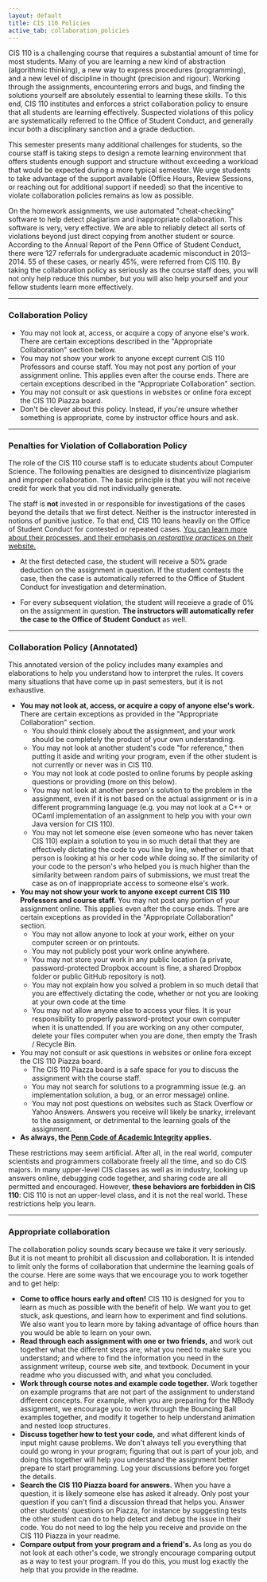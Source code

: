 ```yaml
---
layout: default
title: CIS 110 Policies
active_tab: collaboration_policies
---
```


CIS 110 is a challenging course that requires a substantial amount of time for most students. Many of you are learning a new kind of abstraction (algorithmic thinking), a new way to express procedures (programming), and a new level of discipline in thought (precision and rigour). Working through the assignments, encountering errors and bugs, and finding the solutions yourself are absolutely essential to learning these skills. To this end, CIS 110 institutes and enforces a strict collaboration policy to ensure that all students are learning effectively. Suspected violations of this policy are systematically referred to the Office of Student Conduct, and generally incur both a disciplinary sanction and a grade deduction.

This semester presents many additional challenges for students, so the course staff is taking steps to design a remote learning environment that offers students enough support and structure without exceeding a workload that would be expected during a more typical semester. We urge students to take advantage of the support available (Office Hours, Review Sessions, or reaching out for additional support if needed) so that the incentive to violate collaboration policies remains as low as possible.

On the homework assignments, we use automated "cheat-checking" software to help detect plagiarism and inappropriate collaboration. This software is very, very effective. We are able to reliably detect all sorts of violations beyond just direct copying from another student or source. According to the Annual Report of the Penn Office of Student Conduct, there were 127 referrals for undergraduate academic misconduct in 2013–2014. 55 of these cases, or nearly 45%, were referred from CIS 110. By taking the collaboration policy as seriously as the course staff does, you will not only help reduce this number, but you will also help yourself and your fellow students learn more effectively.


---

### Collaboration Policy

- You may not look at, access, or acquire a copy of anyone else's work. There are certain exceptions described in the "Appropriate Collaboration" section below.
- You may not show your work to anyone except current CIS 110 Professors and course staff. You may not post any portion of your assignment online. This applies even after the course ends. There are certain exceptions described in the "Appropriate Collaboration" section.
- You may not consult or ask questions in websites or online fora except the CIS 110 Piazza board.
- Don't be clever about this policy. Instead, if you're unsure whether something is appropriate, come by instructor office hours and ask.

---

### Penalties for Violation of Collaboration Policy

The role of the CIS 110 course staff is to educate students about Computer Science. The following penalties are designed to disincentivize plagiarism and improper collaboration. The basic principle is that you will not receive credit for work that you did not individually generate.

The staff is **not** invested in or responsible for investigations of the cases beyond the details that we first detect. Neither is the instructor interested in notions of punitive justice. To that end, CIS 110 leans heavily on the Office of Student Conduct for contested or repeated cases. [You can learn more about their processes, and their emphasis on _restorative practices_ on their website.](https://www.osc.upenn.edu/understanding-process-landing-page)

- At the first detected case, the student will receive a 50% grade deduction on the assignment in question. If the student contests the case, then the case is automatically referred to the Office of Student Conduct for investigation and determination.

- For every subsequent violation, the student will receieve a grade of 0% on the assignment in question. **The instructors will automatically refer the case to the Office of Student Conduct** as well.

--- 

### Collaboration Policy (Annotated)

This annotated version of the policy includes many examples and elaborations to help you understand how to interpret the rules. It covers many situations that have come up in past semesters, but it is not exhaustive.

- **You may not look at, access, or acquire a copy of anyone else's work.** There are certain exceptions as provided in the "Appropriate Collaboration" section.
  - You should think closely about the assignment, and your work should be completely the product of your own understanding.
  - You may not look at another student's code "for reference," then putting it aside and writing your program, even if the other student is not currently or never was in CIS 110.
  - You may not look at code posted to online forums by people asking questions or providing (more on this below).
  - You may not look at another person's solution to the problem in the assignment, even if it is not based on the actual assignment or is in a different programming language (e.g. you may not look at a C++ or OCaml implementation of an assignment to help you with your own Java version for CIS 110).
  - You may not let someone else (even someone who has never taken CIS 110) explain a solution to you in so much detail that they are effectively dictating the code to you line by line, whether or not that person is looking at his or her code while doing so. If the similarity of your code to the person's who helped you is much higher than the similarity between random pairs of submissions, we must treat the case as on of inappropriate access to someone else's work.
- **You may not show your work to anyone except current CIS 110 Professors and course staff.** You may not post any portion of your assignment online. This applies even after the course ends. There are certain exceptions as provided in the "Appropriate Collaboration" section.
  - You may not allow anyone to look at your work, either on your computer screen or on printouts.
  - You may not publicly post your work online anywhere.
  - You may not store your work in any public location (a private, password-protected Dropbox account is fine, a shared Dropbox folder or public GitHub repository is not).
  - You may not explain how you solved a problem in so much detail that you are effectively dictating the code, whether or not you are looking at your own code at the time
  - You may not allow anyone else to access your files. It is your responsibility to properly password-protect your own computer when it is unattended. If you are working on any other computer, delete your files computer when you are done, then empty the Trash / Recycle Bin.
- You may not consult or ask questions in websites or online fora except the CIS 110 Piazza board.
  - The CIS 110 Piazza board is a safe space for you to discuss the assignment with the course staff.
  - You may not search for solutions to a programming issue (e.g. an implementation solution, a bug, or an error message) online.
  - You may not post questions on websites such as Stack Overflow or Yahoo Answers. Answers you receive will likely be snarky, irrelevant to the assignment, or detrimental to the learning goals of the assignment.
- **As always, the [Penn Code of Academic Integrity](http://www.upenn.edu/academicintegrity/) applies.**

These restrictions may seem artificial. After all, in the real world, computer scientists and programmers collaborate freely all the time, and so do CIS majors. In many upper-level CIS classes as well as in industry, looking up answers online, debugging code together, and sharing code are all permitted and encouraged. However, **these behaviors are forbidden in CIS 110**: CIS 110 is not an upper-level class, and it is not the real world. These restrictions help you learn.

---

### Appropriate collaboration

The collaboration policy sounds scary because we take it very seriously. But it is not meant to prohibit all discussion and collaboration. It is intended to limit only the forms of collaboration that undermine the learning goals of the course. Here are some ways that we encourage you to work together and to get help:

- **Come to office hours early and often!** CIS 110 is designed for you to learn as much as possible with the benefit of help. We want you to get stuck, ask questions, and learn how to experiment and find solutions. We also want you to learn more by taking advantage of office hours than you would be able to learn on your own.
- **Read through each assignment with one or two friends,** and work out together what the different steps are; what you need to make sure you understand; and where to find the information you need in the assignment writeup, course web site, and textbook. Document in your readme who you discussed with, and what you concluded.
- **Work through course notes and example code together.** Work together on example programs that are not part of the assignment to understand different concepts. For example, when you are preparing for the NBody assignment, we encourage you to work through the Bouncing Ball examples together, and modify it together to help understand animation and nested loop structures.
- **Discuss together how to test your code,** and what different kinds of input might cause problems. We don't always tell you everything that could go wrong in your program; figuring that out is part of your job, and doing this together will help you understand the assignment better prepare to start programming. Log your discussions before you forget the details.
- **Search the CIS 110 Piazza board for answers.** When you have a question, it is likely someone else has asked it already. Only post your question if you can't find a discussion thread that helps you. Answer other students' questions on Piazza, for instance by suggesting tests the other student can do to help detect and debug the issue in their code. You do not need to log the help you receive and provide on the CIS 110 Piazza in your readme.
- **Compare output from your program and a friend's.** As long as you do not look at each other's code, we strongly encourage comparing output as a way to test your program. If you do this, you must log exactly the help that you provide in the readme.
